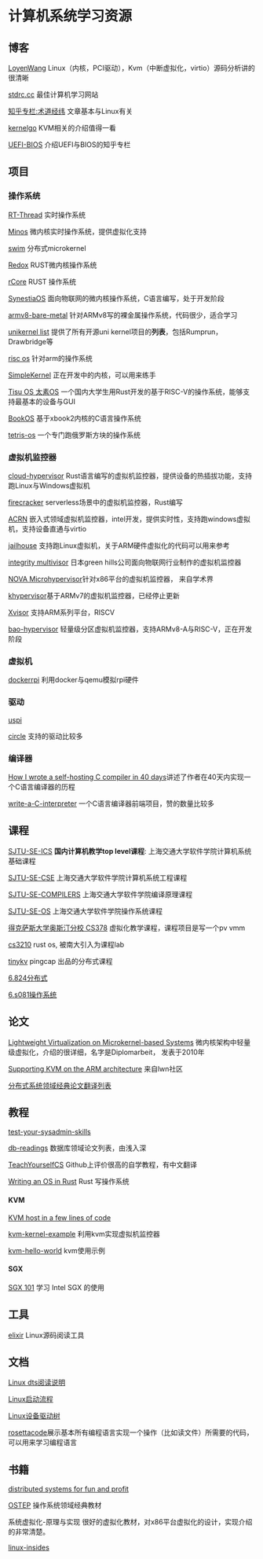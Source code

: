 # 计算机系统学习资源

## 博客

[LoyenWang](https://links.jianshu.com/go?to=https%3A%2F%2Fwww.cnblogs.com%2FLoyenWang%2F) Linux（内核，PCI驱动），Kvm（中断虚拟化，virtio）源码分析讲的很清晰

[stdrc.cc](https://stdrc.cc/) 最佳计算机学习网站

[知乎专栏:术道经纬](https://zhuanlan.zhihu.com/p/93289632) 文章基本与Linux有关

[kernelgo](https://kernelgo.org/) KVM相关的介绍值得一看

[UEFI-BIOS](https://www.zhihu.com/column/UEFIBlog) 介绍UEFI与BIOS的知乎专栏

## 项目

### 操作系统

[RT-Thread](https://github.com/RT-Thread/rt-thread) 实时操作系统

[Minos](https://github.com/minosproject/minos) 微内核实时操作系统，提供虚拟化支持

[swim](https://github.com/swimos/swim) 分布式microkernel

[Redox](https://github.com/redox-os/redox) RUST微内核操作系统

[rCore](https://github.com/rcore-os) RUST 操作系统

[SynestiaOS](https://github.com/SynestiaOS/SynestiaOS) 面向物联网的微内核操作系统，C语言编写，处于开发阶段

[armv8-bare-metal](https://github.com/NienfengYao/armv8-bare-metal) 针对ARMv8写的裸金属操作系统，代码很少，适合学习

[unikernel list](http://unikernel.org/projects/) 提供了所有开源uni kernel项目的**列表**，包括Rumprun，Drawbridge等

[risc os](https://gitlab.riscosopen.org/RiscOS) 针对arm的操作系统

[SimpleKernel](https://github.com/Simple-XX/SimpleKernel) 正在开发中的内核，可以用来练手

[Tisu OS 太素OS](https://github.com/belowthetree/TisuOS) 一个国内大学生用Rust开发的基于RISC-V的操作系统，能够支持最基本的设备与GUI

[BookOS](https://github.com/hzcx998/BookOS) 基于xbook2内核的C语言操作系统

[tetris-os](https://github.com/jdah/tetris-os) 一个专门跑俄罗斯方块的操作系统

### 虚拟机监控器

[cloud-hypervisor](https://github.com/cloud-hypervisor/cloud-hypervisor) Rust语言编写的虚拟机监控器，提供设备的热插拔功能，支持跑Linux与Windows虚拟机

[firecracker](https://github.com/firecracker-microvm/firecracker) serverless场景中的虚拟机监控器，Rust编写

[ACRN](https://github.com/projectacrn/acrn-hypervisor) 嵌入式领域虚拟机监控器，intel开发，提供实时性，支持跑windows虚拟机，支持设备直通与virtio

[jailhouse](https://github.com/siemens/jailhouse) 支持跑Linux虚拟机，关于ARM硬件虚拟化的代码可以用来参考

[integrity multivisor](https://www.ghs.com/products/rtos/integrity_virtualization.html) 日本green hills公司面向物联网行业制作的虚拟机监控器

[NOVA Microhypervisor](https://hypervisor.org/)针对x86平台的虚拟机监控器， 来自学术界

[khypervisor](https://github.com/kesl/khypervisor)基于ARMv7的虚拟机监控器，已经停止更新

[Xvisor](https://github.com/xvisor/xvisor) 支持ARM系列平台，RISCV

[bao-hypervisor](https://github.com/bao-project/bao-hypervisor) 轻量级分区虚拟机监控器，支持ARMv8-A与RISC-V，正在开发阶段

### 虚拟机

[dockerrpi](https://github.com/lukechilds/dockerpi) 利用docker与qemu模拟rpi硬件

### 驱动

[uspi](https://github.com/rsta2/uspi)

[circle](https://github.com/rsta2/circle) 支持的驱动比较多

### 编译器

[How I wrote a self-hosting C compiler in 40 days](https://www.sigbus.info/how-i-wrote-a-self-hosting-c-compiler-in-40-days)讲述了作者在40天内实现一个C语言编译器的历程

[write-a-C-interpreter](https://github.com/lotabout/write-a-C-interpreter) 一个C语言编译器前端项目，赞的数量比较多

## 课程

[SJTU-SE-ICS](http://ipads.se.sjtu.edu.cn/courses/ics) **国内计算机教学top level课程**: 上海交通大学软件学院计算机系统基础课程

[SJTU-SE-CSE](https://ipads.se.sjtu.edu.cn/courses/cse) 上海交通大学软件学院计算机系统工程课程

[SJTU-SE-COMPILERS](https://ipads.se.sjtu.edu.cn/courses/compilers/) 上海交通大学软件学院编译原理课程

[SJTU-SE-OS](https://ipads.se.sjtu.edu.cn/courses/os/) 上海交通大学软件学院操作系统课程

[得克萨斯大学奥斯汀分校 CS378](https://www.cs.utexas.edu/~vijay/cs378-f17/) 虚拟化教学课程，课程项目是写一个pv vmm

[cs3210](https://github.com/sslab-gatech/cs3210-rustos-public) rust os, 被南大引入为课程lab

[tinykv](https://github.com/tidb-incubator/tinykv) pingcap 出品的分布式课程

[6.824分布式](http://nil.csail.mit.edu/6.824/2018/schedule.html)

[6.s081操作系统](https://pdos.csail.mit.edu/6.S081/2020/index.html)

## 论文

[Lightweight Virtualization on Microkernel-based Systems](https://os.inf.tu-dresden.de/papers_ps/liebergeld-diplom.pdf) 微内核架构中轻量级虚拟化，介绍的很详细，名字是Diplomarbeit， 发表于2010年

[Supporting KVM on the ARM architecture](https://lwn.net/Articles/557132/) 来自lwn社区

[分布式系统领域经典论文翻译列表](http://duanple.com/?p=170)

## 教程

[test-your-sysadmin-skills](https://github.com/trimstray/test-your-sysadmin-skills#simple-questions)

[db-readings](https://github.com/rxin/db-readings) 数据库领域论文列表，由浅入深

[TeachYourselfCS](https://github.com/keithnull/TeachYourselfCS-CN) Github上评价很高的自学教程，有中文翻译

[Writing an OS in Rust](https://os.phil-opp.com/) Rust 写操作系统

#### KVM

[KVM host in a few lines of code](https://zserge.com/posts/kvm/)

[kvm-kernel-example](https://github.com/david942j/kvm-kernel-example) 利用kvm实现虚拟机监控器

[kvm-hello-world](https://github.com/dpw/kvm-hello-world) kvm使用示例

#### SGX

[SGX 101](https://sgx101.gitbook.io/sgx101/) 学习 Intel SGX 的使用

## 工具

[elixir](https://elixir.bootlin.com/linux/latest/source) Linux源码阅读工具

## 文档

[Linux dts阅读说明](https://elixir.bootlin.com/linux/v4.3/source/Documentation/devicetree/bindings/arm/gic.txt)

[Linux启动流程](https://www.kernel.org/doc/Documentation/arm64/booting.txt)

[Linux设备驱动树](https://git.kernel.org/pub/scm/linux/kernel/git/torvalds/linux.git/tree/Documentation/admin-guide/devices.txt)

[rosettacode](http://rosettacode.org/wiki/Read_entire_file#C.2B.2B)展示基本所有编程语言实现一个操作（比如读文件）所需要的代码，可以用来学习编程语言

## 书籍

[distributed systems for fun and profit](http://book.mixu.net/distsys/intro.html)

[OSTEP](https://pages.cs.wisc.edu/~remzi/OSTEP/) 操作系统领域经典教材

系统虚拟化-原理与实现      很好的虚拟化教材，对x86平台虚拟化的设计，实现介绍的非常清楚。

[linux-insides](https://github.com/0xAX/linux-insides) 
